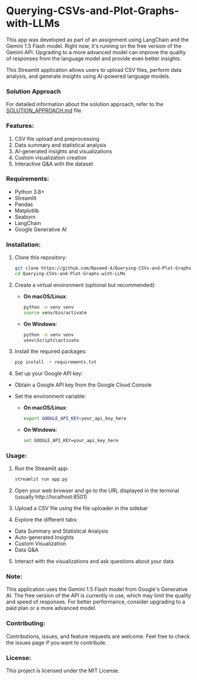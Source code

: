 # Querying-CSVs-and-Plot-Graphs-with-LLMs
This app was developed as part of an assignment using LangChain and the Gemini 1.5 Flash model. Right now, it's running on the free version of the Gemini API. Upgrading to a more advanced model can improve the quality of responses from the language model and provide even better insights.

This Streamlit application allows users to upload CSV files, perform data analysis, and generate insights using AI-powered language models.

### Solution Approach
For detailed information about the solution approach, refer to the [SOLUTION_APPROACH.md](SOLUTION_APPROACH.md) file.

### Features:
1. CSV file upload and preprocessing
2. Data summary and statistical analysis
3. AI-generated insights and visualizations
4. Custom visualization creation
5. Interactive Q&A with the dataset

### Requirements:
- Python 3.8+
- Streamlit
- Pandas
- Matplotlib
- Seaborn
- LangChain
- Google Generative AI

### Installation:
1. Clone this repository:
    ```bash
    git clone https://github.com/Naveed-4/Querying-CSVs-and-Plot-Graphs-with-LLMs
    cd Querying-CSVs-and-Plot-Graphs-with-LLMs
    ```

2. Create a virtual environment (optional but recommended):

    - **On macOS/Linux**:
        ```bash
        python -m venv venv
        source venv/bin/activate
        ```

    - **On Windows**:
        ```bash
        python -m venv venv
        venv\Scripts\activate
        ```

3. Install the required packages:
    ```bash
    pip install -r requirements.txt
    ```

4. Set up your Google API key:
- Obtain a Google API key from the Google Cloud Console
- Set the environment variable:

    - **On macOS/Linux**:
        ```bash
        export GOOGLE_API_KEY=your_api_key_here
        ```

    - **On Windows**:
        ```bash
        set GOOGLE_API_KEY=your_api_key_here
        ```

### Usage:
1. Run the Streamlit app:
    ```bash
    streamlit run app.py
    ```

2. Open your web browser and go to the URL displayed in the terminal (usually http://localhost:8501)

3. Upload a CSV file using the file uploader in the sidebar

4. Explore the different tabs:
- Data Summary and Statistical Analysis
- Auto-generated Insights
- Custom Visualization
- Data Q&A

5. Interact with the visualizations and ask questions about your data

### Note:
This application uses the Gemini 1.5 Flash model from Google's Generative AI. The free version of the API is currently in use, which may limit the quality and speed of responses. For better performance, consider upgrading to a paid plan or a more advanced model.

### Contributing:
Contributions, issues, and feature requests are welcome. Feel free to check the issues page if you want to contribute.

### License:
This project is licensed under the MIT License.
